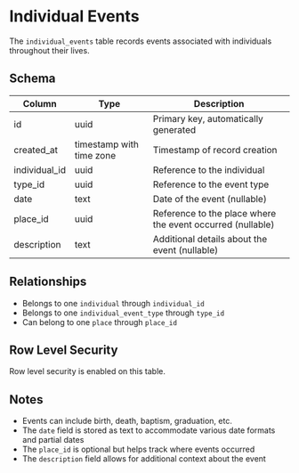 # Individual Events

The `individual_events` table records events associated with individuals throughout their lives.

## Schema

| Column        | Type                     | Description                                                |
| ------------- | ------------------------ | ---------------------------------------------------------- |
| id            | uuid                     | Primary key, automatically generated                       |
| created_at    | timestamp with time zone | Timestamp of record creation                               |
| individual_id | uuid                     | Reference to the individual                                |
| type_id       | uuid                     | Reference to the event type                                |
| date          | text                     | Date of the event (nullable)                               |
| place_id      | uuid                     | Reference to the place where the event occurred (nullable) |
| description   | text                     | Additional details about the event (nullable)              |

## Relationships

- Belongs to one `individual` through `individual_id`
- Belongs to one `individual_event_type` through `type_id`
- Can belong to one `place` through `place_id`

## Row Level Security

Row level security is enabled on this table.

## Notes

- Events can include birth, death, baptism, graduation, etc.
- The `date` field is stored as text to accommodate various date formats and partial dates
- The `place_id` is optional but helps track where events occurred
- The `description` field allows for additional context about the event
